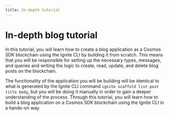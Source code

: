 ```yaml
---
title: In-depth tutorial
---
```


# In-depth blog tutorial

In this tutorial, you will learn how to create a blog application as a Cosmos
SDK blockchain using the Ignite CLI by building it from scratch. This means that
you will be responsible for setting up the necessary types, messages, and
queries and writing the logic to create, read, update, and delete blog posts on
the blockchain.

The functionality of the application you will be building will be identical to
what is generated by the Ignite CLI command `ignite scaffold list post title
body`, but you will be doing it manually in order to gain a deeper understanding
of the process. Through this tutorial, you will learn how to build a blog
application on a Cosmos SDK blockchain using the Ignite CLI in a hands-on way.
